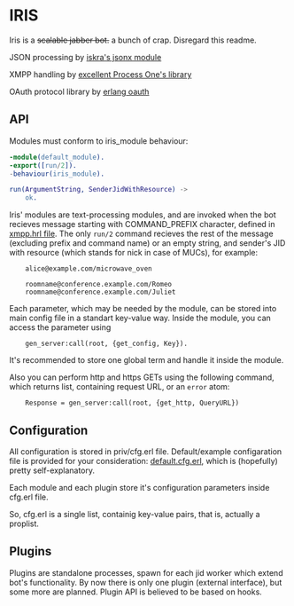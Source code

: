 IRIS
====

Iris is a ~~scalable jabber bot.~~ a bunch of crap. Disregard this readme.

JSON processing by [iskra's jsonx module](https://github.com/iskra/jsonx)

XMPP handling by [excellent Process One's library](http://processone.github.com/exmpp/)

OAuth protocol library by [erlang oauth](https://github.com/tim/erlang-oauth)

API
---

Modules must conform to iris_module behaviour:
```erlang
-module(default_module).
-export([run/2]).
-behaviour(iris_module).

run(ArgumentString, SenderJidWithResource) ->
    ok.
```

Iris' modules are text-processing modules, and are invoked when the bot recieves message starting with COMMAND_PREFIX character, defined in [xmpp.hrl file](https://github.com/taptap/iris/blob/master/include/xmpp.hrl). The only `run/2` command recieves the rest of the message (excluding prefix and command name) or an empty string, and sender's JID with resource (which stands for nick in case of MUCs), for example: 

        alice@example.com/microwave_oven

        roomname@conference.example.com/Romeo
        roomname@conference.example.com/Juliet

Each parameter, which may be needed by the module, can be stored into main config file in a standart key-value way. Inside the module, you can access the parameter using

     	gen_server:call(root, {get_config, Key}).

It's recommended to store one global term and handle it inside the module.

Also you can perform http and https GETs using the following command, which returns list, containing request URL, or an `error` atom:

     	Response = gen_server:call(root, {get_http, QueryURL})

Configuration
-------------

All configuration is stored in priv/cfg.erl file. Default/example configaration file is provided for your consideration: [default.cfg.erl](https://github.com/taptap/iris/blob/master/priv/default.cfg.erl), which is (hopefully) pretty self-explanatory.

Each module and each plugin store it's configuration parameters inside cfg.erl file.

So, cfg.erl is a single list, containig key-value pairs, that is, actually a proplist.

Plugins
-------

Plugins are standalone processes, spawn for each jid worker which extend bot's functionality. 
By now there is only one plugin (external interface), but some more are planned. Plugin API is believed to be based on hooks.